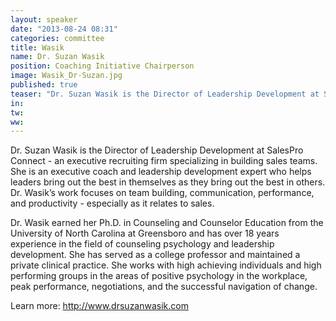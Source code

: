 ```yaml
---
layout: speaker
date: "2013-08-24 08:31"
categories: committee
title: Wasik
name: Dr. Suzan Wasik
position: Coaching Initiative Chairperson
image: Wasik_Dr-Suzan.jpg
published: true
teaser: "Dr. Suzan Wasik is the Director of Leadership Development at SalesPro Connect - an executive recruiting firm specializing in building sales teams."
in:
tw:
ww: 
---
```

Dr. Suzan Wasik is the Director of Leadership Development at SalesPro Connect - an executive recruiting firm specializing in building sales teams.  She is an executive coach and leadership development expert who helps leaders bring out the best in themselves as they bring out the best in others.  Dr. Wasik’s work focuses on team building,  communication, performance, and productivity - especially as it relates to sales. 

Dr. Wasik earned her Ph.D. in Counseling and Counselor Education from the University of North Carolina at Greensboro and has over 18 years experience in the field of counseling psychology and leadership development. She has served as a college professor and maintained a private clinical practice.  She works with high achieving individuals and high performing groups in the areas of positive psychology in the workplace, peak performance, negotiations, and the successful navigation of change. 

Learn more: http://www.drsuzanwasik.com
